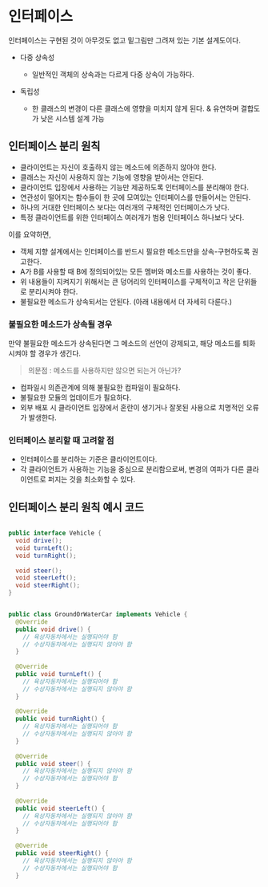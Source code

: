 # 인터페이스

인터페이스는 구현된 것이 아무것도 없고 밑그림만 그려져 있는 기본 설계도이다.

* 다중 상속성
  * 일반적인 객체의 상속과는 다르게 다중 상속이 가능하다.

* 독립성
  * 한 클래스의 변경이 다른 클래스에 영향을 미치지 않게 된다.
  & 유연하며 결합도가 낮은 시스템 설계 가능

## 인터페이스 분리 원칙

* 클라이언트는 자신이 호출하지 않는 메소드에 의존하지 않아야 한다.
* 클래스는 자신이 사용하지 않는 기능에 영향을 받아서는 안된다.
* 클라이언트 입장에서 사용하는 기능만 제공하도록 인터페이스를 분리해야 한다.
* 연관성이 떨어지는 함수들이 한 곳에 모여있는 인터페이스를 만들어서는 안된다.
* 하나의 거대한 인터페이스 보다는 여러개의 구체적인 인터페이스가 낫다.
* 특정 클라이언트를 위한 인터페이스 여러개가 범용 인터페이스 하나보다 낫다.

이를 요약하면,

* 객체 지향 설계에서는 인터페이스를 반드시 필요한 메소드만을 상속-구현하도록 권고한다.
* A가 B를 사용할 때 B에 정의되어있는 모든 멤버와 메소드를 사용하는 것이 좋다.
* 위 내용들이 지켜지기 위해서는 큰 덩어리의 인터페이스를 구체적이고 작은 단위들로 분리시켜야 한다.
* 불필요한 메소드가 상속되서는 안된다. (아래 내용에서 더 자세히 다룬다.)

### 불필요한 메소드가 상속될 경우

만약 불필요한 메소드가 상속된다면 그 메소드의 선언이 강제되고, 해당 메소드를 퇴화시켜야 할 경우가 생긴다.

> 의문점 : 메소드를 사용하지만 않으면 되는거 아닌가?
* 컴파일시 의존관계에 의해 불필요한 컴파일이 필요하다.
* 불필요한 모듈의 업데이트가 필요하다.
* 외부 배포 시 클라이언트 입장에서 혼란이 생기거나 잘못된 사용으로 치명적인 오류가 발생한다.

### 인터페이스 분리할 때 고려할 점

* 인터페이스를 분리하는 기준은 클라이언트이다.
* 각 클라이언트가 사용하는 기능을 중심으로 분리함으로써, 변경의 여파가 다른 클라이언트로 퍼지는 것을 최소화할 수 있다.

## 인터페이스 분리 원칙 예시 코드

```java

public interface Vehicle {
  void drive();
  void turnLeft();
  void turnRight();
  
  void steer();
  void steerLeft();
  void steerRight();
}

```
```java

public class GroundOrWaterCar implements Vehicle {
  @Override
  public void drive() {
    // 육상자동차에서는 실행되어야 함
    // 수상자동차에서는 실행되지 않아야 함
  }
  
  @Override
  public void turnLeft() {
    // 육상자동차에서는 실행되어야 함
    // 수상자동차에서는 실행되지 않아야 함
  }
  
  @Override
  public void turnRight() {
    // 육상자동차에서는 실행되어야 함
    // 수상자동차에서는 실행되지 않아야 함
  }
  
  @Override
  public void steer() {
    // 육상자동차에서는 실행되지 않아야 함
    // 수상자동차에서는 실행되어야 함
  }
  
  @Override
  public void steerLeft() {
    // 육상자동차에서는 실행되지 않아야 함
    // 수상자동차에서는 실행되어야 함
  }
  
  @Override
  public void steerRight() {
    // 육상자동차에서는 실행되지 않아야 함
    // 수상자동차에서는 실행되어야 함
  }
  
```
